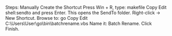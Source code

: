 Steps:
Manually Create the Shortcut
Press Win + R, type:
makefile
Copy
Edit
shell:sendto
and press Enter.
This opens the SendTo folder.
Right-click → New Shortcut.
Browse to:
go
Copy
Edit
C:\Users\User\go\bin\batchrename.vbs
Name it: Batch Rename.
Click Finish.